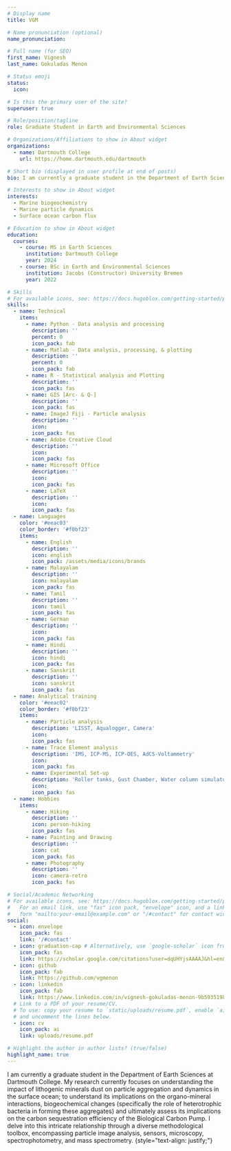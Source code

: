 ```yaml
---
# Display name
title: VGM

# Name pronunciation (optional)
name_pronunciation: 

# Full name (for SEO)
first_name: Vignesh
last_name: Gokuladas Menon

# Status emoji
status:
  icon: 

# Is this the primary user of the site?
superuser: true

# Role/position/tagline
role: Graduate Student in Earth and Environmental Sciences

# Organizations/Affiliations to show in About widget
organizations:
  - name: Dartmouth College
    url: https://home.dartmouth.edu/dartmouth

# Short bio (displayed in user profile at end of posts)
bio: I am currently a graduate student in the Department of Earth Sciences at Dartmouth College. My research currently focuses on understanding the impact of lithogenic minerals dust on particle aggregation and dynamics in the surface ocean; to understand its implications on the organo-mineral interactions, biogeochemical changes (specifically the role of heterotrophic bacteria in forming these aggregates) and ultimately assess its implications on the carbon sequestration efficiency of the Biological Carbon Pump. I delve into this intricate relationship through a diverse methodological toolbox, encompassing particle image analysis, sensors, microscopy, spectrophotometry, and mass spectrometry.

# Interests to show in About widget
interests:
  - Marine biogeochemistry
  - Marine particle dynamics
  - Surface ocean carbon flux

# Education to show in About widget
education:
  courses:
    - course: MS in Earth Sciences
      institution: Dartmouth College
      year: 2024
    - course: BSc in Earth and Environmental Sciences
      institution: Jacobs (Constructor) University Bremen
      year: 2022

# Skills
# For available icons, see: https://docs.hugoblox.com/getting-started/page-builder/#icons
skills:
  - name: Technical
    items:
      - name: Python - Data analysis and processing
        description: ''
        percent: 0
        icon_pack: fab
      - name: Matlab - Data analysis, processing, & plotting
        description: ''
        percent: 0
        icon_pack: fab
      - name: R - Statistical analysis and Plotting
        description: ''
        icon_pack: fas
      - name: GIS [Arc- & Q-]
        description: ''
        icon_pack: fas
      - name: ImageJ Fiji - Particle analysis
        description: ''
        icon: 
        icon_pack: fas
      - name: Adobe Creative Cloud
        description: ''
        icon:
        icon_pack: fas
      - name: Microsoft Office
        description: ''
        icon: 
        icon_pack: fas
      - name: LaTeX
        description: ''
        icon: 
        icon_pack: fas
  - name: Languages
    color: '#eeac03'
    color_border: '#f0bf23'
    items:
      - name: English
        description: ''
        icon: english
        icon_pack: /assets/media/icons/brands
      - name: Malayalam
        description: ''
        icon: malayalam
        icon_pack: fas
      - name: Tamil
        description: ''
        icon: tamil
        icon_pack: fas
      - name: German
        description: ''
        icon: 
        icon_pack: fas
      - name: Hindi
        description: ''
        icon: hindi
        icon_pack: fas
      - name: Sanskrit
        description: ''
        icon: sanskrit
        icon_pack: fas
  - name: Analytical training
    color: '#eeac02'
    color_border: '#f0bf23'
    items:
      - name: Particle analysis
        description: 'LISST, Aqualogger, Camera'
        icon: 
        icon_pack: fas
      - name: Trace Element analysis 
        description: 'IMS, ICP-MS, ICP-OES, AdCS-Voltammetry'
        icon: 
        icon_pack: fas
      - name: Experimental Set-up 
        description: 'Roller tanks, Gust Chamber, Water column simulator, ship-board microcosm and field mesocosm experiments'
        icon: 
        icon_pack: fas
  - name: Hobbies
    items:
      - name: Hiking
        description: ''
        icon: person-hiking
        icon_pack: fas
      - name: Painting and Drawing
        description: ''
        icon: cat
        icon_pack: fas
      - name: Photography
        description: ''
        icon: camera-retro
        icon_pack: fas

# Social/Academic Networking
# For available icons, see: https://docs.hugoblox.com/getting-started/page-builder/#icons
#   For an email link, use "fas" icon pack, "envelope" icon, and a link in the
#   form "mailto:your-email@example.com" or "/#contact" for contact widget.
social:
  - icon: envelope
    icon_pack: fas
    link: '/#contact'
  - icon: graduation-cap # Alternatively, use `google-scholar` icon from `ai` icon pack
    icon_pack: fas
    link: https://scholar.google.com/citations?user=dqUHYjsAAAAJ&hl=en&inst=3404029378192158848
  - icon: github
    icon_pack: fab
    link: https://github.com/vgmenon
  - icon: linkedin
    icon_pack: fab
    link: https://www.linkedin.com/in/vignesh-gokuladas-menon-9b5935198/
  # Link to a PDF of your resume/CV.
  # To use: copy your resume to `static/uploads/resume.pdf`, enable `ai` icons in `params.yaml`,
  # and uncomment the lines below.
  - icon: cv
    icon_pack: ai
    link: uploads/resume.pdf

# Highlight the author in author lists? (true/false)
highlight_name: true
---
```


I am currently a graduate student in the Department of Earth Sciences at Dartmouth College. My research currently focuses on understanding the impact of lithogenic minerals dust on particle aggregation and dynamics in the surface ocean; to understand its implications on the organo-mineral interactions, biogeochemical changes (specifically the role of heterotrophic bacteria in forming these aggregates) and ultimately assess its implications on the carbon sequestration efficiency of the Biological Carbon Pump. I delve into this intricate relationship through a diverse methodological toolbox, encompassing particle image analysis, sensors, microscopy, spectrophotometry, and mass spectrometry.
{style="text-align: justify;"}
